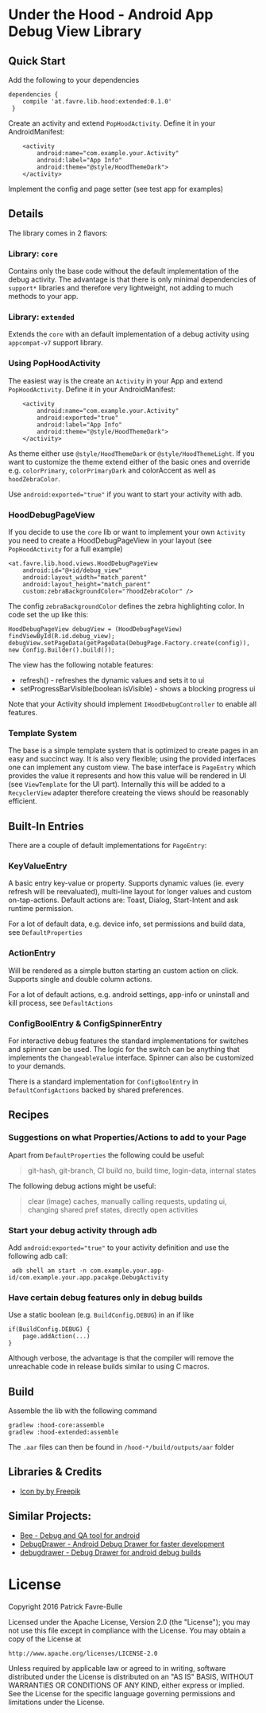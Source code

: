 # Under the Hood - Android App Debug View Library

## Quick Start

Add the following to your dependencies

    dependencies {
        compile 'at.favre.lib.hood:extended:0.1.0'
     }

Create an activity and extend `PopHoodActivity`. Define it in your AndroidManifest:

        <activity
            android:name="com.example.your.Activity"
            android:label="App Info"
            android:theme="@style/HoodThemeDark">
        </activity>

Implement the config and page setter (see test app for examples)

## Details

The library comes in 2 flavors: 

### Library: `core` 
Contains only the base code without the default implementation of the debug activity. The advantage is that there is only minimal dependencies of `support*` libraries and therefore very lightweight, not adding to much methods to your app.

### Library: `extended`

Extends the `core` with an default implementation of a debug activity using `appcompat-v7` support library.

### Using PopHoodActivity

The easiest way is the create an `Activity` in your App and extend `PopHoodActivity`. Define it in your AndroidManifest:
        
        <activity
            android:name="com.example.your.Activity"
            android:exported="true" 
            android:label="App Info"
            android:theme="@style/HoodThemeDark">
        </activity>

As theme either use `@style/HoodThemeDark` or `@style/HoodThemeLight`. If you want to customize the theme extend either of the basic ones and override e.g. `colorPrimary`, `colorPrimaryDark` and colorAccent as well as `hoodZebraColor`.

Use `android:exported="true"` if you want to start your activity with adb.

### HoodDebugPageView

If you decide to use the `core` lib or want to implement your own `Activity` you need to create a HoodDebugPageView in your layout (see `PopHoodActivity` for a full example)

    <at.favre.lib.hood.views.HoodDebugPageView
        android:id="@+id/debug_view"
        android:layout_width="match_parent"
        android:layout_height="match_parent"
        custom:zebraBackgroundColor="?hoodZebraColor" />

The config `zebraBackgroundColor` defines the zebra highlighting color. In code set the up like this:

    HoodDebugPageView debugView = (HoodDebugPageView) findViewById(R.id.debug_view);
    debugView.setPageData(getPageData(DebugPage.Factory.create(config)), new Config.Builder().build());

The view has the following notable features:

* refresh() - refreshes the dynamic values and sets it to ui
* setProgressBarVisible(boolean isVisible) - shows a blocking progress ui

Note that your Activity should implement `IHoodDebugController` to enable all features.

### Template System

The base is a simple template system that is optimized to create pages in an easy and succinct way. It is also very flexible; using the provided interfaces one can implement any custom view. The base interface is `PageEntry` which provides the value it represents and how this value will be rendered in UI (see `ViewTemplate` for the UI part). Internally this will be added to a `RecyclerView` adapter therefore createing the views should be reasonably efficient.

## Built-In Entries

There are a couple of default implementations for `PageEntry`:

### KeyValueEntry

A basic entry key-value or property. Supports dynamic values (ie. every refresh will be reevaluated), multi-line layout for longer values and custom on-tap-actions. Default actions are: Toast, Dialog, Start-Intent and ask runtime permission.

For a lot of default data, e.g. device info, set permissions and build data, see `DefaultProperties`

### ActionEntry

Will be rendered as a simple button starting an custom action on click. Supports single and double column actions.

For a lot of default actions, e.g. android settings, app-info or uninstall and kill process, see `DefaultActions`

### ConfigBoolEntry & ConfigSpinnerEntry

For interactive debug features the standard implementations for switches and spinner can be used. The logic for the switch can be anything that implements the `ChangeableValue` interface. Spinner can also be customized to your demands.

There is a standard implementation for `ConfigBoolEntry` in `DefaultConfigActions` backed by shared preferences.

## Recipes

### Suggestions on what Properties/Actions to add to your Page

Apart from `DefaultProperties` the following could be useful:

> git-hash, git-branch, CI build no, build time, login-data, internal states

The following debug actions might be useful:

> clear (image) caches, manually calling requests, updating ui, changing shared pref states, directly open activities

### Start your debug activity through adb

Add `android:exported="true"` to your activity definition and use the following adb call:

     adb shell am start -n com.example.your.app-id/com.example.your.app.pacakge.DebugActivity

### Have certain debug features only in debug builds

Use a static boolean (e.g. `BuildConfig.DEBUG`) in an if like

    if(BuildConfig.DEBUG) {
        page.addAction(...)
    }
    
Although verbose, the advantage is that the compiler will remove the unreachable code in release builds similar to using C macros.

## Build

Assemble the lib with the following command

    gradlew :hood-core:assemble
    gradlew :hood-extended:assemble
    
The `.aar` files can then be found in `/hood-*/build/outputs/aar` folder 


## Libraries & Credits

* [Icon by by Freepik](http://www.flaticon.com/free-icon/nut_264316#term=nut&page=1&position=8)

## Similar Projects:

* [Bee - Debug and QA tool for android](https://github.com/orhanobut/bee)
* [DebugDrawer - Android Debug Drawer for faster development](https://github.com/palaima/DebugDrawer)
* [debugdrawer - Debug Drawer for android debug builds](https://github.com/palaima/DebugDrawer)

# License

Copyright 2016 Patrick Favre-Bulle

Licensed under the Apache License, Version 2.0 (the "License");
you may not use this file except in compliance with the License.
You may obtain a copy of the License at

    http://www.apache.org/licenses/LICENSE-2.0

Unless required by applicable law or agreed to in writing, software
distributed under the License is distributed on an "AS IS" BASIS,
WITHOUT WARRANTIES OR CONDITIONS OF ANY KIND, either express or implied.
See the License for the specific language governing permissions and
limitations under the License.